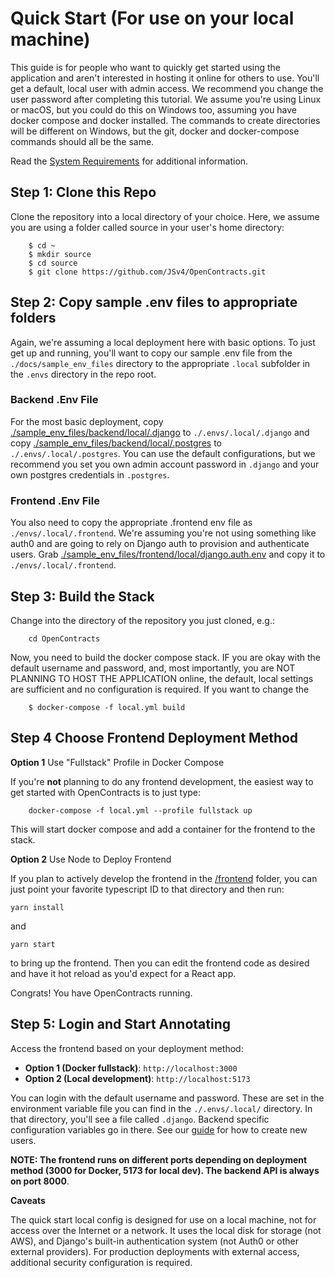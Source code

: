 # Quick Start (For use on your local machine)

This guide is for people who want to quickly get started using the application and aren't interested in hosting
it online for others to use. You'll get a default, local user with admin access. We recommend you change
the user password after completing this tutorial. We assume you're using Linux or macOS, but you could
do this on Windows too, assuming you have docker compose and docker installed. The commands to create
directories will be different on Windows, but the git, docker and docker-compose commands should all be the
same.

Read the [System Requirements](requirements.md) for additional information.

## **Step 1**: Clone this Repo

Clone the repository into a local directory of your choice. Here, we assume you are using a folder
called source in your user's home directory:

```
    $ cd ~
    $ mkdir source
    $ cd source
    $ git clone https://github.com/JSv4/OpenContracts.git
```

## **Step 2**: Copy sample .env files to appropriate folders

Again, we're assuming a local deployment here with basic options. To just get up
and running, you'll want to copy our sample .env file from the `./docs/sample_env_files` directory to the
appropriate `.local` subfolder in the `.envs` directory in the repo root.

### Backend .Env File

For the most basic deployment, copy [./sample_env_files/backend/local/.django](https://github.com/JSv4/OpenContracts/blob/main/docs/sample_env_files/backend/local/.django)
to `./.envs/.local/.django` and copy [./sample_env_files/backend/local/.postgres](https://github.com/JSv4/OpenContracts/blob/main/docs/sample_env_files/backend/local/.postgres)
to `./.envs/.local/.postgres`. You can use the default configurations, but we recommend you set you own admin account
password in `.django` and your own postgres credentials in `.postgres`.

### Frontend .Env File

You also need to copy the appropriate .frontend env file as `./envs/.local/.frontend`. We're assuming you're
not using something like auth0 and are going to rely on Django auth to provision and authenticate users. Grab
[./sample_env_files/frontend/local/django.auth.env](./sample_env_files/frontend/local/django.auth.env) and copy it to
`./envs/.local/.frontend`.

## **Step 3**: Build the Stack

Change into the directory of the repository you just cloned, e.g.:

```
    cd OpenContracts
```

Now, you need to build the docker compose stack. IF you are okay with the default username and password, and, most
importantly, you are NOT PLANNING TO HOST THE APPLICATION online, the default, local settings are sufficient
and no configuration is required. If you want to change the

```
    $ docker-compose -f local.yml build
```

## **Step 4** Choose Frontend Deployment Method

__Option 1__ Use "Fullstack" Profile in Docker Compose

If you're **not** planning to do any frontend development, the easiest way to get started with OpenContracts is to
just type:

```commandline
    docker-compose -f local.yml --profile fullstack up
```

This will start docker compose and add a container for the frontend to the stack.

__Option 2__ Use Node to Deploy Frontend

If you plan to actively develop the frontend in the
[/frontend](https://github.com/JSv4/OpenContracts/tree/main/frontend) folder, you can just point your favorite
typescript ID to that directory and then run:

```commandline
yarn install
```

and

```commandline
yarn start
```

to bring up the frontend. Then you can edit the frontend code as desired and have it hot reload as you'd expect for a
React app.

Congrats! You have OpenContracts running.

## **Step 5**: Login and Start Annotating

Access the frontend based on your deployment method:

- **Option 1 (Docker fullstack)**: `http://localhost:3000`
- **Option 2 (Local development)**: `http://localhost:5173`

You can login with the default username and password. These are set in the environment variable file you can find in the `./.envs/.local/` directory. In that directory, you'll see a file called `.django`. Backend specific configuration variables go in there. See our [guide](./configuration/add-users.md) for how to create new users.

**NOTE: The frontend runs on different ports depending on deployment method (3000 for Docker, 5173 for local dev). The backend API is always on port 8000**.

**Caveats**

The quick start local config is designed for use on a local machine, not for access over the Internet or a network.
It uses the local disk for storage (not AWS), and Django's built-in authentication system (not Auth0 or other external providers). For production deployments with external access, additional security configuration is required.
